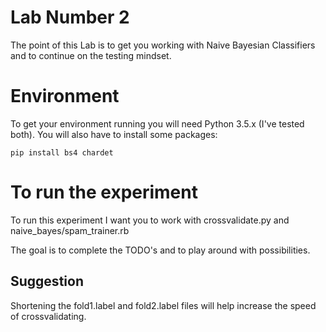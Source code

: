 # Lab Number 2

The point of this Lab is to get you working with Naive Bayesian Classifiers and to continue on the testing mindset.

# Environment

To get your environment running you will need Python 3.5.x (I've tested both). You will also have to install some packages:

```
pip install bs4 chardet
```

# To run the experiment

To run this experiment I want you to work with crossvalidate.py and naive_bayes/spam_trainer.rb

The goal is to complete the TODO's and to play around with possibilities.

## Suggestion

Shortening the fold1.label and fold2.label files will help increase the speed of crossvalidating.
